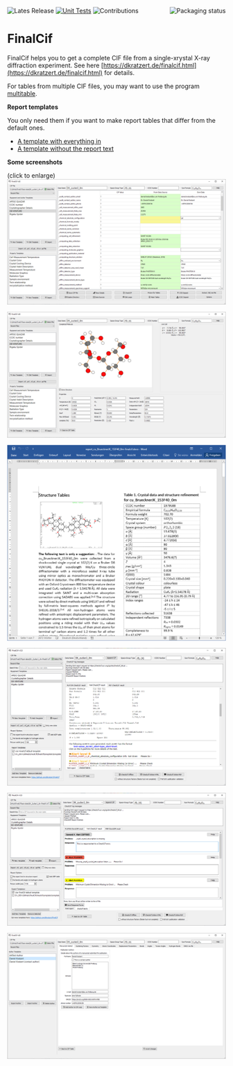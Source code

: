 ![Lates Release](https://img.shields.io/github/v/tag/dkratzert/FinalCif?label=Latest%20Release)
[![Unit Tests](https://github.com/dkratzert/FinalCif/actions/workflows/python-app_windows.yml/badge.svg?branch=master)](https://github.com/dkratzert/FinalCif/actions/workflows/python-app_windows.yml)
![Contributions](https://img.shields.io/badge/contributions-welcome-blue)
<a href="https://repology.org/project/finalcif/versions">
    <img src="https://repology.org/badge/vertical-allrepos/finalcif.svg" alt="Packaging status" align="right">
</a>


# FinalCif

FinalCif helps you to get a complete CIF file from a single-xrystal X-ray diffraction experiment. See here [https://dkratzert.de/finalcif.html](https://dkratzert.de/finalcif.html) for details.

For tables from multiple CIF files, you may want to use the program [multitable](https://github.com/dkratzert/multitable).

**Report templates**

You only need them if you want to make report tables that differ from the default ones.
- [A template with everything in](https://github.com/dkratzert/FinalCif/raw/master/template/template_text.docx)
- [A template without the report text](https://github.com/dkratzert/FinalCif/raw/master/template/template_without_text.docx)


**Some screenshots**

(click to enlarge)
![FinalCif main Window](https://github.com/dkratzert/FinalCif/raw/master/screenshots/finalcif_main.png)

![FinalCif details](https://github.com/dkratzert/FinalCif/raw/master/screenshots/finalcif_details.png)

![FinalCif report](https://github.com/dkratzert/FinalCif/raw/master/screenshots/finalcif_report.png)

![FinalCif CheckCIF](https://github.com/dkratzert/FinalCif/raw/master/screenshots/finalcif_checkcif.png)

![FinalCif responses](https://github.com/dkratzert/FinalCif/raw/master/screenshots/finalcif_responses.png)

![FinalCif responses](https://github.com/dkratzert/FinalCif/raw/master/screenshots/finalcif_loops.png)
